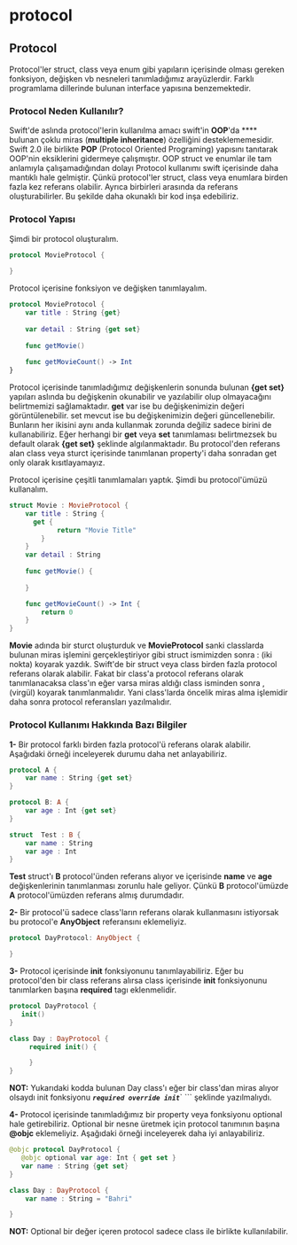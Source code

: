 # protocol

## **Protocol** <a href="#protocol" id="protocol"></a>

Protocol'ler struct, class veya enum gibi yapıların içerisinde olması gereken fonksiyon, değişken vb nesneleri tanımladığımız arayüzlerdir. Farklı programlama dillerinde bulunan interface yapısına benzemektedir.

### **Protocol Neden Kullanılır?** <a href="#protocol-kullanmanin-amaci-nedir" id="protocol-kullanmanin-amaci-nedir"></a>

Swift'de aslında protocol'lerin kullanılma amacı swift'in **OOP**'da **** bulunan çoklu miras (**multiple inheritance**) özelliğini desteklememesidir. Swift 2.0 ile birlikte **POP** (Protocol Oriented Programing) yapısını tanıtarak OOP'nin eksiklerini gidermeye çalışmıştır. OOP struct ve enumlar ile tam anlamıyla çalışamadığından dolayı Protocol kullanımı swift içerisinde daha mantıklı hale gelmiştir. Çünkü protocol'ler struct, class veya enumlara birden fazla kez referans olabilir. Ayrıca birbirleri arasında da referans oluşturabilirler. Bu şekilde daha okunaklı bir kod inşa edebiliriz.

### **Protocol Yapısı** <a href="#protocol-yapisi" id="protocol-yapisi"></a>

Şimdi bir protocol oluşturalım.

```swift
protocol MovieProtocol {
    
}
```

Protocol içerisine fonksiyon ve değişken tanımlayalım.

```swift
protocol MovieProtocol {
    var title : String {get}
    
    var detail : String {get set}
    
    func getMovie()
    
    func getMovieCount() -> Int
}
```

Protocol içerisinde tanımladığımız değişkenlerin sonunda bulunan **{get set}** yapıları aslında bu değişkenin okunabilir ve yazılabilir olup olmayacağını belirtmemizi sağlamaktadır. **get** var ise bu değişkenimizin değeri görüntülenebilir. set mevcut ise bu değişkenimizin değeri güncellenebilir. Bunların her ikisini aynı anda kullanmak zorunda değiliz sadece birini de kullanabiliriz. Eğer herhangi bir **get** veya **set** tanımlaması belirtmezsek bu default olarak **{get set}** şeklinde algılanmaktadır. Bu protocol'den referans alan class veya sturct içerisinde tanımlanan property'i daha sonradan get only olarak kısıtlayamayız.

Protocol içerisine çeşitli tanımlamaları yaptık. Şimdi bu protocol'ümüzü kullanalım.

```swift
struct Movie : MovieProtocol {
    var title : String {
      get {
            return "Movie Title"
        }
    }
    var detail : String
    
    func getMovie() {
        
    }

    func getMovieCount() -> Int {
        return 0
    }
}
```

**Movie** adında bir sturct oluşturduk ve **MovieProtocol** sanki classlarda bulunan miras işlemini gerçekleştiriyor gibi struct ismimizden sonra : (iki nokta) koyarak yazdık. Swift'de bir struct veya class birden fazla protocol referans olarak alabilir. Fakat bir class'a protocol referans olarak tanımlanacaksa class'ın eğer varsa miras aldığı class isminden sonra , (virgül) koyarak tanımlanmalıdır. Yani class'larda öncelik miras alma işlemidir daha sonra protocol referansları yazılmalıdır.

### **Protocol Kullanımı Hakkında Bazı Bilgiler** <a href="#protocol-kullanimi-hakkinda-bazi-bilgiler" id="protocol-kullanimi-hakkinda-bazi-bilgiler"></a>

**1-** Bir protocol farklı birden fazla protocol'ü referans olarak alabilir. Aşağıdaki örneği inceleyerek durumu daha net anlayabiliriz.

```swift
protocol A {
    var name : String {get set}
}

protocol B: A {
    var age : Int {get set}
}

struct  Test : B {
    var name : String
    var age : Int
}
```

**Test** struct'ı **B** protocol'ünden referans alıyor ve içerisinde **name** ve **age** değişkenlerinin tanımlanması zorunlu hale geliyor. Çünkü **B** protocol'ümüzde **A** protocol'ümüzden referans almış durumdadır.

**2-** Bir protocol'ü sadece class'ların referans olarak kullanmasını istiyorsak bu protocol'e **AnyObject** referansını eklemeliyiz.

```swift
protocol DayProtocol: AnyObject {

}
```

**3-** Protocol içerisinde **init** fonksiyonunu tanımlayabiliriz. Eğer bu protocol'den bir class referans alırsa class içerisinde **init** fonksiyonunu tanımlarken başına **required** tagı eklenmelidir.

```swift
protocol DayProtocol {
   init()
}

class Day : DayProtocol {
     required init() {

     }
}
```

**NOT:** Yukarıdaki kodda bulunan Day class'ı eğer bir class'dan miras alıyor olsaydı init fonksiyonu _**`required override init`**_` ``` şeklinde yazılmalıydı.

**4-** Protocol içerisinde tanımladığımız bir property veya fonksiyonu optional hale getirebiliriz. Optional bir nesne üretmek için protocol tanımının başına **@objc** eklemeliyiz. Aşağıdaki örneği inceleyerek daha iyi anlayabiliriz.

```swift
@objc protocol DayProtocol {
   @objc optional var age: Int { get set }
   var name : String {get set}
}

class Day : DayProtocol {
    var name : String = "Bahri"

}
```

**NOT:** Optional bir değer içeren protocol sadece class ile birlikte kullanılabilir.
